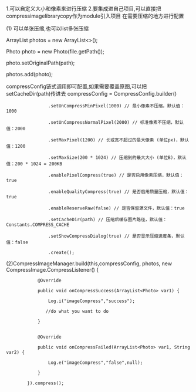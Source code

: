 1.可以自定义大小和像素来进行压缩
2.要集成进自己项目,可以直接把compressimagelibrarycopy作为module引入项目
在需要压缩的地方进行配置

(1)
   可以单张压缩,也可以list多张压缩
   
   ArrayList<Photo> photos = new ArrayList<>();
   
   Photo photo = new Photo(file.getPath());
   
   photo.setOriginalPath(path);
   
   photos.add(photo);
   
  
compressConfig链式调用即可配置,如果需要覆盖原图,可以把setCacheDir(path)传进去
   compressConfig = CompressConfig.builder()
   
                    .setUnCompressMinPixel(1000) // 最小像素不压缩，默认值：1000
                    
                    .setUnCompressNormalPixel(2000) // 标准像素不压缩，默认值：2000
                    
                    .setMaxPixel(1200) // 长或宽不超过的最大像素 (单位px)，默认值：1200
                    
                    .setMaxSize(200 * 1024) // 压缩到的最大大小 (单位B)，默认值：200 * 1024 = 200KB
                    
                    .enablePixelCompress(true) // 是否启用像素压缩，默认值：true
                    
                    .enableQualityCompress(true) // 是否启用质量压缩，默认值：true
                    
                    .enableReserveRaw(false) // 是否保留源文件，默认值：true
                    
                    .setCacheDir(path) // 压缩后缓存图片路径，默认值：Constants.COMPRESS_CACHE
                    
                    .setShowCompressDialog(true) // 是否显示压缩进度条，默认值：false
                    
                    .create();
                    
 (2)CompressImageManager.build(this,compressConfig, photos, new CompressImage.CompressListener() {
 
                @Override
                
                public void onCompressSuccess(ArrayList<Photo> var1) {
                
                    Log.i("imageCompress","success");
                    
                   //do what you want to do 
                   
                }
                

                @Override
                
                public void onCompressFailed(ArrayList<Photo> var1, String var2) {
                
                    Log.e("imageCompress","false",null);
                    
                }
                
            }).compress();
            
                    
                    
                    
